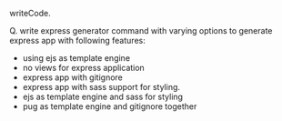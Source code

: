 writeCode.

Q. write express generator command with varying options to generate express app with following features:

- using ejs as template engine
- no views for express application
- express app with gitignore
- express app with sass support for styling.
- ejs as template engine and sass for styling
- pug as template engine and gitignore together